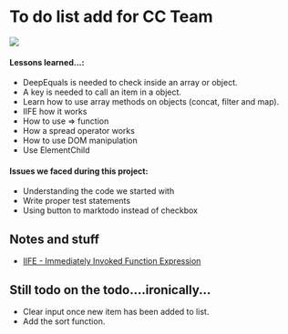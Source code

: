 # To do list add for CC Team

![](https://www.b2interactive.com/wp-content/uploads/seriously.gif)
#### Lessons learned...:

- DeepEquals is needed to check inside an array or object.
- A key is needed to call an item in a object.
- Learn how to use array methods on objects (concat, filter and map).
- IIFE how it works
- How to use => function 
- How a spread operator works 
- How to use DOM manipulation
- Use ElementChild 

#### Issues we faced during this project:

- Understanding the code we started with
- Write proper test statements
- Using button to marktodo instead of checkbox


## Notes and stuff
- [IIFE - Immediately Invoked Function Expression](https://developer.mozilla.org/en-US/docs/Glossary/IIFE)

## Still todo on the todo....ironically...
- Clear input once new item has been added to list.
- Add the sort function.

